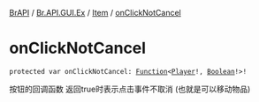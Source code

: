 [BrAPI](../../index.md) / [Br.API.GUI.Ex](../index.md) / [Item](index.md) / [onClickNotCancel](./on-click-not-cancel.md)

# onClickNotCancel

`protected var onClickNotCancel: `[`Function`](https://docs.oracle.com/javase/8/docs/api/java/util/function/Function.html)`<`[`Player`](https://hub.spigotmc.org/javadocs/spigot/org/bukkit/entity/Player.html)`!, `[`Boolean`](https://kotlinlang.org/api/latest/jvm/stdlib/kotlin/-boolean/index.html)`!>!`

按钮的回调函数 返回true时表示点击事件不取消 (也就是可以移动物品)

